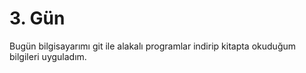 # 3. Gün

Bugün bilgisayarımı git ile alakalı programlar indirip kitapta okuduğum bilgileri uyguladım.
